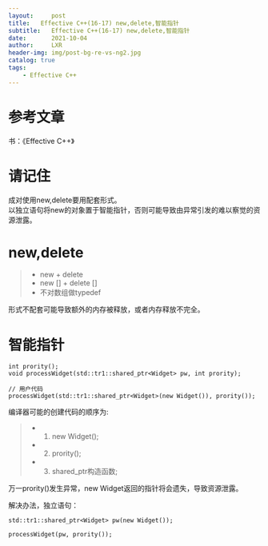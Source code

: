```yaml
---
layout:     post
title:   Effective C++(16-17) new,delete,智能指针
subtitle:   Effective C++(16-17) new,delete,智能指针
date:       2021-10-04
author:     LXR
header-img: img/post-bg-re-vs-ng2.jpg
catalog: true
tags:
    - Effective C++
---
```


# 参考文章
书：《Effective C++》

# 请记住
成对使用new,delete要用配套形式。  
以独立语句将new的对象置于智能指针，否则可能导致由异常引发的难以察觉的资源泄露。  
# new,delete
> * new + delete
> * new [] + delete []
> * 不对数组做typedef

形式不配套可能导致额外的内存被释放，或者内存释放不完全。  

# 智能指针
```
int prority();
void processWidget(std::tr1::shared_ptr<Widget> pw, int prority);

// 用户代码
processWidget(std::tr1::shared_ptr<Widget>(new Widget()), prority());
```

编译器可能的创建代码的顺序为:
> * 1. new Widget(); 
> * 2. prority(); 
> * 3. shared_ptr构造函数;

万一prority()发生异常，new Widget返回的指针将会遗失，导致资源泄露。  

解决办法，独立语句：
```
std::tr1::shared_ptr<Widget> pw(new Widget());

processWidget(pw, prority());
```

